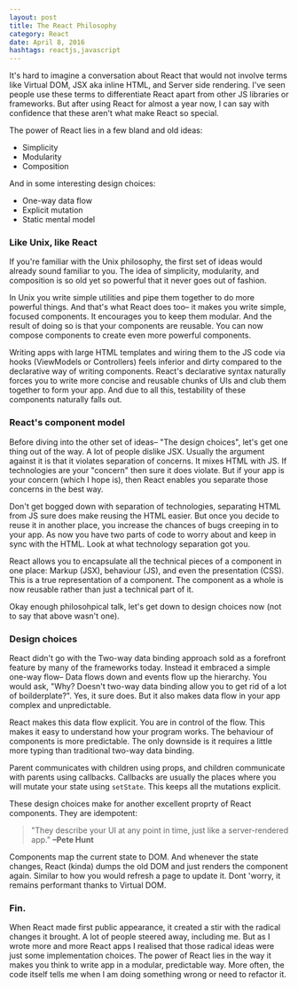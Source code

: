 ```yaml
---
layout: post
title: The React Philosophy
category: React
date: April 8, 2016
hashtags: reactjs,javascript
---
```


It's hard to imagine a conversation about React that would not involve terms like Virtual DOM, JSX aka inline HTML, and Server side rendering. I've seen people use these terms to differentiate React apart from other JS libraries or frameworks. But after using React for almost a year now, I can say with confidence that these aren't what make React so special.

The power of React lies in a few bland and old ideas:

- Simplicity
- Modularity
- Composition

And in some interesting design choices:

- One-way data flow
- Explicit mutation
- Static mental model

### Like Unix, like React

If you're familiar with the Unix philosophy, the first set of ideas would already sound familiar to you. The idea of simplicity, modularity, and composition is so old yet so powerful that it never goes out of fashion.

In Unix you write simple utilities and pipe them together to do more powerful things. And that's what React does too– it makes you write simple, focused components. It encourages you to keep them modular. And the result of doing so is that your components are reusable. You can now compose components to create even more powerful components.

Writing apps with large HTML templates and wiring them to the JS code via hooks (ViewModels or Controllers) feels inferior and dirty compared to the declarative way of writing components. React's declarative syntax naturally forces you to write more concise and reusable chunks of UIs and club them together to form your app. And due to all this, testability of these components naturally falls out.

### React's component model

Before diving into the other set of ideas– "The design choices", let's get one thing out of the way. A lot of people dislike JSX. Usually the argument against it is that it violates separation of concerns. It mixes HTML with JS. If technologies are your "concern" then sure it does violate. But if your app is your concern (which I hope is), then React enables you separate those concerns in the best way.

Don't get bogged down with separation of technologies, separating HTML from JS sure does make reusing the HTML easier. But once you decide to reuse it in another place, you increase the chances of bugs creeping in to your app. As now you have two parts of code to worry about and keep in sync with the HTML. Look at what technology separation got you.

React allows you to encapsulate all the technical pieces of a component in one place: Markup (JSX), behaviour (JS), and even the presentation (CSS). This is a true representation of a component. The component as a whole is now reusable rather than just a technical part of it.

Okay enough philosohpical talk, let's get down to design choices now (not to say that above wasn't one).

### Design choices

React didn't go with the Two-way data binding approach sold as a forefront feature by many of the frameworks today. Instead it embraced a simple one-way flow– Data flows down and events flow up the hierarchy. You would ask, "Why? Doesn't two-way data binding allow you to get rid of a lot of boilderplate?". Yes, it sure does. But it also makes data flow in your app complex and unpredictable.

React makes this data flow explicit. You are in control of the flow. This makes it easy to understand how your program works. The behaviour of components is more predictable. The only downside is it requires a little more typing than traditional two-way data binding.

Parent communicates with children using props, and children communicate with parents using callbacks. Callbacks are usually the places where you will mutate your state using `setState`. This keeps all the mutations explicit.

These design choices make for another excellent proprty of React components. They are idempotent:

> "They describe your UI at any point in time, just like a server-rendered app." **–Pete Hunt**

Components map the current state to DOM. And whenever the state changes, React (kinda) dumps the old DOM and just renders the component again. Similar to how you would refresh a page to update it. Dont 'worry, it remains performant thanks to Virtual DOM.

### Fin.

When React made first public appearance, it created a stir with the radical changes it brought. A lot of people steered away, including me. But as I wrote more and more React apps I realised that those radical ideas were just some implementation choices. The power of React lies in the way it makes you think to write app in a modular, predictable way. More often, the code itself tells me when I am doing something wrong or need to refactor it.
